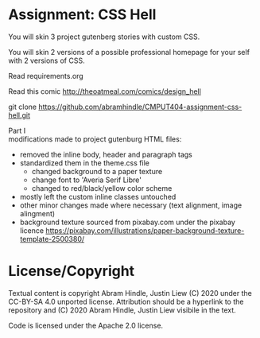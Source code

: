 Assignment: CSS Hell
====================

You will skin 3 project gutenberg stories with custom CSS.

You will skin 2 versions of a possible professional homepage for your
self with 2 versions of CSS.

Read requirements.org

Read this comic http://theoatmeal.com/comics/design_hell

git clone https://github.com/abramhindle/CMPUT404-assignment-css-hell.git

Part I
<br>modifications made to project gutenburg HTML files:
- removed the inline body, header and paragraph tags
- standardized them in the theme.css file
    - changed background to a paper texture
    - change font to 'Averia Serif Libre'
    - changed to red/black/yellow color scheme
- mostly left the custom inline classes untouched
- other minor changes made where necessary (text alignment, image alingment)
- background texture sourced from pixabay.com under the pixabay licence
https://pixabay.com/illustrations/paper-background-texture-template-2500380/

License/Copyright
=================

Textual content is copyright Abram Hindle, Justin Liew (C) 2020 under the CC-BY-SA
4.0 unported license. Attribution should be a hyperlink to the
repository and (C) 2020 Abram Hindle, Justin Liew visibile in the text.

Code is licensed under the Apache 2.0 license.


